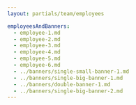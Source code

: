 ```yaml
---
layout: partials/team/employees

employeesAndBanners:
  - employee-1.md
  - employee-2.md
  - employee-3.md
  - employee-4.md
  - employee-5.md
  - employee-6.md
  - ../banners/single-small-banner-1.md
  - ../banners/single-big-banner-1.md
  - ../banners/double-banner-1.md
  - ../banners/single-big-banner-2.md
---
```

